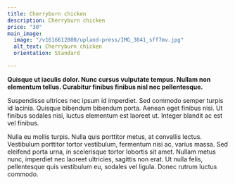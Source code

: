 ```yaml
---
title: Cherryburn chicken
description: Cherryburn chicken
price: "30"
main_image:
  image: "/v1616612800/upland-press/IMG_3041_sff7mv.jpg"
  alt_text: Cherryburn chicken
  orientation: Standard

---
```

**Quisque ut iaculis dolor. Nunc cursus vulputate tempus. Nullam non elementum tellus. Curabitur finibus finibus nisl nec pellentesque.** 

Suspendisse ultrices nec ipsum id imperdiet. Sed commodo semper turpis id lacinia. Quisque bibendum bibendum porta. Aenean eget finibus nisi. Ut finibus sodales nisi, luctus elementum est laoreet ut. Integer blandit ac est vel finibus.

Nulla eu mollis turpis. Nulla quis porttitor metus, at convallis lectus. Vestibulum porttitor tortor vestibulum, fermentum nisi ac, varius massa. Sed eleifend porta urna, in scelerisque tortor lobortis sit amet. Nullam metus nunc, imperdiet nec laoreet ultricies, sagittis non erat. Ut nulla felis, pellentesque quis vestibulum eu, sodales vel ligula. Donec rutrum luctus commodo.